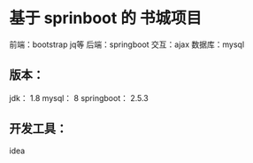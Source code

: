 # 基于 sprinboot 的 书城项目 
前端：bootstrap jq等
后端：springboot
交互：ajax
数据库：mysql

## 版本：
jdk： 1.8
mysql： 8
springboot： 2.5.3

## 开发工具：
idea


